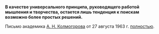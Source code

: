 **В качестве универсального принципа, руководящего работой мышления и творчества, остается лишь тенденция к поискам возможно более простых решений.**

Письмо академика [А. Н. Колмогорова][0] от 27 августа 1963 г. [полностью][1]. 

[0]: http://ru.wikipedia.org/wiki/%D0%90._%D0%9D._%D0%9A%D0%BE%D0%BB%D0%BC%D0%BE%D0%B3%D0%BE%D1%80%D0%BE%D0%B2
[1]: http://www.psychology-online.net/link.php?id=142